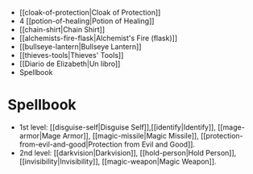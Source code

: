 - [[cloak-of-protection|Cloak of Protection]]
- 4 [[potion-of-healing|Potion of Healing]]
- [[chain-shirt|Chain Shirt]]
- [[alchemists-fire-flask|Alchemist's Fire (flask)]]
- [[bullseye-lantern|Bullseye Lantern]]
- [[thieves-tools|Thieves' Tools]]
- [[Diario de Elizabeth|Un libro]]
- Spellbook

# Spellbook
- 1st level: [[disguise-self|Disguise Self]],[[identify|Identify]], [[mage-armor|Mage Armor]], [[magic-missile|Magic Missile]], [[protection-from-evil-and-good|Protection from Evil and Good]].
- 2nd level: [[darkvision|Darkvision]], [[hold-person|Hold Person]], [[invisibility|Invisibility]], [[magic-weapon|Magic Weapon]].